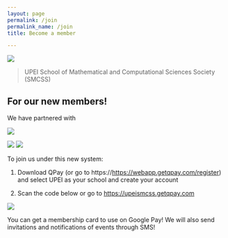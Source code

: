 ```yaml
---
layout: page
permalink: /join
permalink_name: /join
title: Become a member

---
```

<p align=center> 

<script async defer crossorigin="anonymous" src="https://connect.facebook.net/en_US/sdk.js#xfbml=1&version=v14.0&appId=132840270104932&autoLogAppEvents=1" nonce="HdyHjDEN"></script>
<a class="discord-widget" href="INVITE URL" title="Join us on Discord"><img src="https://discordapp.com/api/guilds/888511925112172544/embed.png?style=banner3"></a><div class="fb-group" data-href="https://www.facebook.com/groups/255898304752976" data-width="280" data-show-metadata="false"><blockquote cite="https://www.facebook.com/groups/255898304752976" class="fb-xfbml-parse-ignore">UPEI School of Mathematical and Computational Sciences Society (SMCSS)</blockquote></div>
  <h2>For our new members! </h2>

  We have partnered with 
  
  
  <img src="https://user-images.githubusercontent.com/91146114/188928763-697aa442-8c8b-4887-a1e8-9c20d965e7ee.png"/>
  
<a href="https://apps.apple.com/app/id775515154"><img src="https://user-images.githubusercontent.com/91146114/188938865-0fb8b5ec-6640-438e-9fc2-8a680fd0288e.png"/></a> <a href="https://play.google.com/store/apps/details?id=com.imagineteam.quicklypayit"><img src="https://user-images.githubusercontent.com/91146114/188938986-4500703d-2990-4112-90ed-9ee69dddf9f1.png"/></a>


  To join us under this new system: 

  1. Download QPay (or go to https://https://webapp.getqpay.com/register) and select UPEI as your school and create your account
  
  2. Scan the code below or go to https://upeismcss.getqpay.com 
  
  
<img src="https://user-images.githubusercontent.com/91146114/188939298-f1d09d34-7a95-4c3e-aa90-9512e0b19bf8.png"/>

  You can get a membership card to use on Google Pay! We will also send invitations and notifications of events through SMS!
  
</p>

